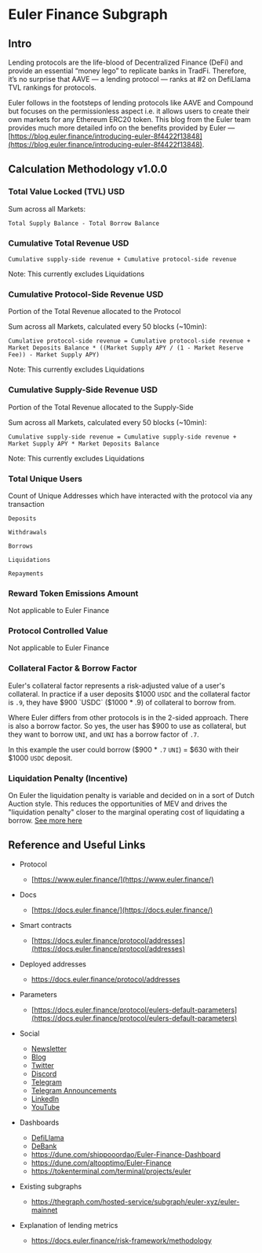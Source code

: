 # Euler Finance Subgraph

## Intro

Lending protocols are the life-blood of Decentralized Finance (DeFi) and provide an essential “money lego” to replicate banks in TradFi. Therefore, it’s no surprise that AAVE — a lending protocol — ranks at #2 on DefiLlama TVL rankings for protocols. 

Euler follows in the footsteps of lending protocols like AAVE and Compound but focuses on the permissionless aspect i.e. it allows users to create their own markets for any Ethereum ERC20 token. This blog from the Euler team provides much more detailed info on the benefits provided by Euler — [https://blog.euler.finance/introducing-euler-8f4422f13848](https://blog.euler.finance/introducing-euler-8f4422f13848). 


## Calculation Methodology v1.0.0

### Total Value Locked (TVL) USD

Sum across all Markets:

`Total Supply Balance - Total Borrow Balance`

### Cumulative Total Revenue USD

`Cumulative supply-side revenue + Cumulative protocol-side revenue`

Note: This currently excludes Liquidations

### Cumulative Protocol-Side Revenue USD

Portion of the Total Revenue allocated to the Protocol

Sum across all Markets, calculated every 50 blocks (~10min):

`Cumulative protocol-side revenue = Cumulative protocol-side revenue + Market Deposits Balance * ((Market Supply APY / (1 - Market Reserve Fee)) - Market Supply APY)`

Note: This currently excludes Liquidations

### Cumulative Supply-Side Revenue USD

Portion of the Total Revenue allocated to the Supply-Side

Sum across all Markets, calculated every 50 blocks (~10min):

`Cumulative supply-side revenue = Cumulative supply-side revenue + Market Supply APY * Market Deposits Balance`

Note: This currently excludes Liquidations

### Total Unique Users

Count of Unique Addresses which have interacted with the protocol via any transaction

`Deposits`

`Withdrawals`

`Borrows`

`Liquidations`

`Repayments`

### Reward Token Emissions Amount

Not applicable to Euler Finance

### Protocol Controlled Value

Not applicable to Euler Finance

### Collateral Factor & Borrow Factor

Euler's collateral factor represents a risk-adjusted value of a user's collateral. In practice if a user deposits $1000 `USDC` and the collateral factor is `.9`, they have $900 `USDC` ($1000 * .9) of collateral to borrow from.

Where Euler differs from other protocols is in the 2-sided approach. There is also a borrow factor. So yes, the user has $900 to use as collateral, but they want to borrow `UNI`, and `UNI` has a borrow factor of `.7`.

In this example the user could borrow ($900 * `.7` `UNI`) = $630 with their $1000 `USDC` deposit.

### Liquidation Penalty (Incentive)

On Euler the liquidation penalty is variable and decided on in a sort of Dutch Auction style. This reduces the opportunities of MEV and drives the "liquidation penalty" closer to the marginal operating cost of liquidating a borrow. [See more here](https://docs.euler.finance/getting-started/white-paper#mev-resistance)

## Reference and Useful Links

* Protocol
    * [https://www.euler.finance/](https://www.euler.finance/) 
* Docs
    * [https://docs.euler.finance/](https://docs.euler.finance/) 
* Smart contracts
    * [https://docs.euler.finance/protocol/addresses](https://docs.euler.finance/protocol/addresses) 

* Deployed addresses
    * https://docs.euler.finance/protocol/addresses
* Parameters
    * [https://docs.euler.finance/protocol/eulers-default-parameters](https://docs.euler.finance/protocol/eulers-default-parameters)  
* Social
    * [Newsletter](https://newsletter.euler.finance/)
    * [Blog](https://blog.euler.finance/)
    * [Twitter](https://twitter.com/eulerfinance)
    * [Discord](https://t.co/yqSIrrJfWi?amp=1)
    * [Telegram](https://t.me/eulerfinance_official)
    * [Telegram Announcements](https://t.me/eulerfinance)
    * [LinkedIn](https://www.linkedin.com/company/euler-xyz/)
    * [YouTube](https://www.youtube.com/channel/UCoeP9dvbKoL17nqkNnUJBkg)
* Dashboards
    * [DefiLlama](https://defillama.com/protocol/euler)
    * [DeBank](https://debank.com/projects/euler)
    * https://dune.com/shippooordao/Euler-Finance-Dashboard
    * https://dune.com/altooptimo/Euler-Finance
    * https://tokenterminal.com/terminal/projects/euler
* Existing subgraphs
    * https://thegraph.com/hosted-service/subgraph/euler-xyz/euler-mainnet
* Explanation of lending metrics
    * https://docs.euler.finance/risk-framework/methodology
